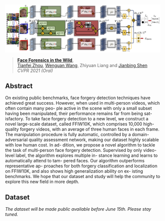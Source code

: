 ![](framework.png)

> [**Face Forensics in the Wild**](https://arxiv.org/abs/2103.16076),            
> [Tianfei Zhou](https://www.tfzhou.com/), [Wenguan Wang](https://sites.google.com/view/wenguanwang/), Zhiyuan Liang and [Jianbing Shen](https://scholar.google.com/citations?user=_Q3NTToAAAAJ&hl=en) <br>
> *CVPR 2021 (Oral)*  

## Abstract
On existing public benchmarks, face forgery detection techniques have achieved great success. However, when used in multi-person videos, which often contain many peo- ple active in the scene with only a small subset having been manipulated, their performance remains far from being sat- isfactory. To take face forgery detection to a new level, we construct a novel large-scale dataset, called FFIW10K, which comprises 10,000 high-quality forgery videos, with an average of three human faces in each frame. The manipulation procedure is fully automatic, controlled by a domain-adversarial quality assessment network, making our dataset highly scalable with low human cost. In ad- dition, we propose a novel algorithm to tackle the task of multi-person face forgery detection. Supervised by only video-level label, the algorithm explores multiple in- stance learning and learns to automatically attend to tam- pered faces. Our algorithm outperforms representative ap- proaches for both forgery classification and localization on FFIW10K, and also shows high generalization ability on ex- isting benchmarks. We hope that our dataset and study will help the community to explore this new field in more depth.

## Dataset

_The dataset will be made public available before June 15th. Please stay tuned._
